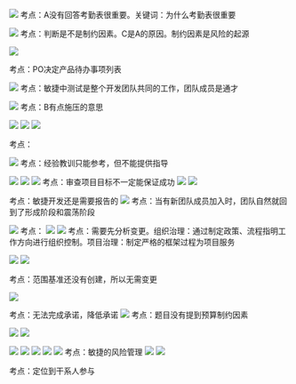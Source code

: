![](https://raw.githubusercontent.com/a812305914/PMP/main/img/202211210040373.png)
考点：A没有回答考勤表很重要。关键词：为什么考勤表很重要

![](https://raw.githubusercontent.com/a812305914/PMP/main/img/202211210054262.png)
考点：判断是不是制约因素。C是A的原因。制约因素是风险的起源

![](https://raw.githubusercontent.com/a812305914/PMP/main/img/202211210057132.png)

考点：PO决定产品待办事项列表

![](https://raw.githubusercontent.com/a812305914/PMP/main/img/202211210100380.png)
考点：敏捷中测试是整个开发团队共同的工作，团队成员是通才

![](https://raw.githubusercontent.com/a812305914/PMP/main/img/202211210102725.png)
考点：B有点施压的意思

![](https://raw.githubusercontent.com/a812305914/PMP/main/img/202211210113106.png)
![](https://raw.githubusercontent.com/a812305914/PMP/main/img/202211210118741.png)
![](https://raw.githubusercontent.com/a812305914/PMP/main/img/202211210120677.png)

考点：

![](https://raw.githubusercontent.com/a812305914/PMP/main/img/202211212334508.png)
考点：经验教训只能参考，但不能提供指导

![](https://raw.githubusercontent.com/a812305914/PMP/main/img/202211212341200.png)
![](https://raw.githubusercontent.com/a812305914/PMP/main/img/202211212353788.png)
![](https://raw.githubusercontent.com/a812305914/PMP/main/img/202211212356690.png)
考点：审查项目目标不一定能保证成功
![](https://raw.githubusercontent.com/a812305914/PMP/main/img/202211220004632.png)
![](https://raw.githubusercontent.com/a812305914/PMP/main/img/202211220006472.png)

考点：敏捷开发还是需要报告的
![](https://raw.githubusercontent.com/a812305914/PMP/main/img/202211220019858.png)
考点：当有新团队成员加入时，团队自然就回到了形成阶段和震荡阶段

![](https://raw.githubusercontent.com/a812305914/PMP/main/img/202211220027562.png)
考点：
![](https://raw.githubusercontent.com/a812305914/PMP/main/img/202211220031977.png)
![](https://raw.githubusercontent.com/a812305914/PMP/main/img/202211220033265.png)
考点：需要先分析变更。组织治理：通过制定政策、流程指明工作方向进行组织控制。项目治理：制定严格的框架过程为项目服务

![](https://raw.githubusercontent.com/a812305914/PMP/main/img/202211222315563.png)
![](https://raw.githubusercontent.com/a812305914/PMP/main/img/202211222320353.png)

考点：范围基准还没有创建，所以无需变更

![](https://raw.githubusercontent.com/a812305914/PMP/main/img/202211222322635.png)

考点：无法完成承诺，降低承诺
![](https://raw.githubusercontent.com/a812305914/PMP/main/img/202211222328550.png)
考点：题目没有提到预算制约因素 

![](https://raw.githubusercontent.com/a812305914/PMP/main/img/202211222339492.png)
![](https://raw.githubusercontent.com/a812305914/PMP/main/img/202211222350938.png)

![](https://raw.githubusercontent.com/a812305914/PMP/main/img/202211230019146.png)
![](https://raw.githubusercontent.com/a812305914/PMP/main/img/202211230022808.png)
![](https://raw.githubusercontent.com/a812305914/PMP/main/img/202211230028720.png)
![](https://raw.githubusercontent.com/a812305914/PMP/main/img/202211230029070.png)
![](https://raw.githubusercontent.com/a812305914/PMP/main/img/202211230030024.png)
考点：敏捷的风险管理
![](https://raw.githubusercontent.com/a812305914/PMP/main/img/202211230030079.png)
![](https://raw.githubusercontent.com/a812305914/PMP/main/img/202211230031431.png)

考点：定位到干系人参与